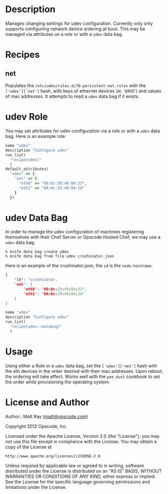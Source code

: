 Description
===========
Manages changing settings for udev configuration. Currently only only supports configuring network device ordering at boot. This may be managed via attributes on a role or with a `udev` data bag.

Recipes
=======

net
---
Populates the `/etc/udev/rules.d/70-persistent-net.rules` with the `['udev']['net']` hash, with keys of ethernet devices (ie. 'eth0') and values of mac addresses. It attempts to read a `udev` data bag if it exists.

udev Role
=========

You may set attributes for udev configuration via a role or with a `udev` data bag. Here is an example role:

```ruby
name "udev"
description "Configure udev"
run_list(
  "recipe[udev]"
  )
default_attributes(
  "udev" => {
    "net" => {
      "eth0" => "00:0c:29:49:84:33",
      "eth1" => "00:0c:29:49:84:29"
    }
  })
```

udev Data Bag
=============

In order to manage the udev configuration of machines registering themselves with their Chef Server or Opscode Hosted Chef, we may use a `udev` data bag.

```
% knife data bag create udev
% knife data bag from file udev crushinator.json
```

Here is an example of the crushinator.json, the `id` is the `node.hostname`.

```json
{
    "id": "crushinator,
    "net": {
        "eth0": "00:0c:29:49:84:33",
        "eth1": "00:0c:29:49:84:29"
    }
}
```

```ruby
name "udev"
description "Configure udev"
run_list(
  "recipe[udev::databag]"
  )
```

Usage
=====

Using either a Role or a `udev` data bag, set the `['udev']['net']` hash with the eth devices in the order desired with their mac addresses. Upon reboot, the ordering will take effect. Works well with the `pxe_dust` cookbook to set the order while provisioning the operating system.

License and Author
==================

Author:: Matt Ray (<matt@opscode.com>)

Copyright 2012 Opscode, Inc.

Licensed under the Apache License, Version 2.0 (the "License");
you may not use this file except in compliance with the License.
You may obtain a copy of the License at

    http://www.apache.org/licenses/LICENSE-2.0

Unless required by applicable law or agreed to in writing, software
distributed under the License is distributed on an "AS IS" BASIS,
WITHOUT WARRANTIES OR CONDITIONS OF ANY KIND, either express or implied.
See the License for the specific language governing permissions and
limitations under the License.

